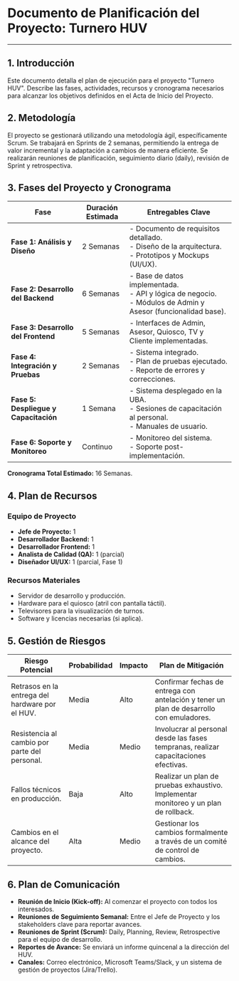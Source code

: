 # Documento de Planificación del Proyecto: Turnero HUV

---

## 1. Introducción
Este documento detalla el plan de ejecución para el proyecto "Turnero HUV". Describe las fases, actividades, recursos y cronograma necesarios para alcanzar los objetivos definidos en el Acta de Inicio del Proyecto.

## 2. Metodología
El proyecto se gestionará utilizando una metodología ágil, específicamente Scrum. Se trabajará en Sprints de 2 semanas, permitiendo la entrega de valor incremental y la adaptación a cambios de manera eficiente. Se realizarán reuniones de planificación, seguimiento diario (daily), revisión de Sprint y retrospectiva.

## 3. Fases del Proyecto y Cronograma

| Fase                    | Duración Estimada | Entregables Clave                                         |
| ----------------------- | ----------------- | --------------------------------------------------------- |
| **Fase 1: Análisis y Diseño** | 2 Semanas         | - Documento de requisitos detallado.<br>- Diseño de la arquitectura.<br>- Prototipos y Mockups (UI/UX). |
| **Fase 2: Desarrollo del Backend** | 6 Semanas         | - Base de datos implementada.<br>- API y lógica de negocio.<br>- Módulos de Admin y Asesor (funcionalidad base). |
| **Fase 3: Desarrollo del Frontend** | 5 Semanas         | - Interfaces de Admin, Asesor, Quiosco, TV y Cliente implementadas. |
| **Fase 4: Integración y Pruebas** | 2 Semanas         | - Sistema integrado.<br>- Plan de pruebas ejecutado.<br>- Reporte de errores y correcciones. |
| **Fase 5: Despliegue y Capacitación** | 1 Semana          | - Sistema desplegado en la UBA.<br>- Sesiones de capacitación al personal.<br>- Manuales de usuario. |
| **Fase 6: Soporte y Monitoreo** | Continuo          | - Monitoreo del sistema.<br>- Soporte post-implementación. |

**Cronograma Total Estimado:** 16 Semanas.

## 4. Plan de Recursos

### Equipo de Proyecto
-   **Jefe de Proyecto:** 1
-   **Desarrollador Backend:** 1
-   **Desarrollador Frontend:** 1
-   **Analista de Calidad (QA):** 1 (parcial)
-   **Diseñador UI/UX:** 1 (parcial, Fase 1)

### Recursos Materiales
-   Servidor de desarrollo y producción.
-   Hardware para el quiosco (atril con pantalla táctil).
-   Televisores para la visualización de turnos.
-   Software y licencias necesarias (si aplica).

## 5. Gestión de Riesgos

| Riesgo Potencial                                | Probabilidad | Impacto | Plan de Mitigación                                                                          |
| ----------------------------------------------- | ------------ | ------- | ------------------------------------------------------------------------------------------- |
| Retrasos en la entrega del hardware por el HUV. | Media        | Alto    | Confirmar fechas de entrega con antelación y tener un plan de desarrollo con emuladores. |
| Resistencia al cambio por parte del personal.   | Media        | Medio   | Involucrar al personal desde las fases tempranas, realizar capacitaciones efectivas.       |
| Fallos técnicos en producción.                  | Baja         | Alto    | Realizar un plan de pruebas exhaustivo. Implementar monitoreo y un plan de rollback.        |
| Cambios en el alcance del proyecto.             | Alta         | Medio   | Gestionar los cambios formalmente a través de un comité de control de cambios.             |

## 6. Plan de Comunicación
-   **Reunión de Inicio (Kick-off):** Al comenzar el proyecto con todos los interesados.
-   **Reuniones de Seguimiento Semanal:** Entre el Jefe de Proyecto y los stakeholders clave para reportar avances.
-   **Reuniones de Sprint (Scrum):** Daily, Planning, Review, Retrospective para el equipo de desarrollo.
-   **Reportes de Avance:** Se enviará un informe quincenal a la dirección del HUV.
-   **Canales:** Correo electrónico, Microsoft Teams/Slack, y un sistema de gestión de proyectos (Jira/Trello). 